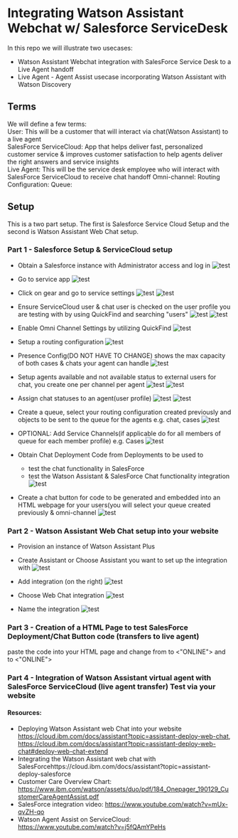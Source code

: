 # Integrating Watson Assistant Webchat w/ Salesforce ServiceDesk 

In this repo we will illustrate two usecases: 
- Watson Assistant Webchat integration with SalesForce Service Desk to a Live Agent handoff 
- Live Agent - Agent Assist usecase incorporating Watson Assistant with Watson Discovery

## Terms

We will define a few terms:<br />
User: This will be a customer that will interact via chat(Watson Assistant) to a live agent<br />
SalesForce ServiceCloud: App that helps deliver fast, personalized customer service & improves customer satisfaction to help agents deliver the right answers and service insights<br />
Live Agent: This will be the service desk employee who will interact with SalesForce ServiceCloud to receive chat handoff
Omni-channel:
Routing Configuration:
Queue:


## Setup
This is a two part setup. The first is Salesforce Service Cloud Setup and the second is Watson Assistant Web Chat setup.

### Part 1 - Salesforce Setup & ServiceCloud setup 

- Obtain a Salesforce instance with Administrator access and log in
![test](https://github.com/bmguillo/WatsonAssistant_Webchat_SalesforceServiceDesk_LiveAgent_AgentAssist/blob/master/img/sflogin.png)


- Go to service app
![test](https://github.com/bmguillo/WatsonAssistant_Webchat_SalesforceServiceDesk_LiveAgent_AgentAssist/blob/master/img/serviceapp.png)


- Click on gear and go to service settings
![test](https://github.com/bmguillo/WatsonAssistant_Webchat_SalesforceServiceDesk_LiveAgent_AgentAssist/blob/master/img/setup.png)
![test](https://github.com/bmguillo/WatsonAssistant_Webchat_SalesforceServiceDesk_LiveAgent_AgentAssist/blob/master/img/SalesForceSysAdminProfile.png)

- Ensure ServiceCloud user & chat user is checked on the user profile you are testing with by using QuickFind and searching "users"
![test](https://github.com/bmguillo/WatsonAssistant_Webchat_SalesforceServiceDesk_LiveAgent_AgentAssist/blob/master/img/quickfindusers.png)
![test](https://github.com/bmguillo/WatsonAssistant_Webchat_SalesforceServiceDesk_LiveAgent_AgentAssist/blob/master/img/SalesForceSysAdminProfile.png)


- Enable Omni Channel Settings by utilizing QuickFind
![test](https://github.com/bmguillo/WatsonAssistant_Webchat_SalesforceServiceDesk_LiveAgent_AgentAssist/blob/master/img/omnichannel.png)


- Setup a routing configuration
![test](https://github.com/bmguillo/WatsonAssistant_Webchat_SalesforceServiceDesk_LiveAgent_AgentAssist/blob/master/img/routingconfiguration.png)


- Presence Config(DO NOT HAVE TO CHANGE) shows the max capacity of both cases & chats your agent can handle
![test](https://github.com/bmguillo/WatsonAssistant_Webchat_SalesforceServiceDesk_LiveAgent_AgentAssist/blob/master/img/presenceconfig.png)

- Setup agents available and not available status to external users for chat, you create one per channel per agent
![test](https://github.com/bmguillo/WatsonAssistant_Webchat_SalesforceServiceDesk_LiveAgent_AgentAssist/blob/master/img/presencestatus.png)
![test](https://github.com/bmguillo/WatsonAssistant_Webchat_SalesforceServiceDesk_LiveAgent_AgentAssist/blob/master/img/presencestatus_chat.png)


- Assign chat statuses to an agent(user profile)
![test](https://github.com/bmguillo/WatsonAssistant_Webchat_SalesforceServiceDesk_LiveAgent_AgentAssist/blob/master/img/servicepresencestatusesaccess.png)
![test](https://github.com/bmguillo/WatsonAssistant_Webchat_SalesforceServiceDesk_LiveAgent_AgentAssist/blob/master/img/agentchatoptions.png)

- Create a queue, select your routing configuration created previously and objects to be sent to the queue for the agents e.g. chat, cases
![test](https://github.com/bmguillo/WatsonAssistant_Webchat_SalesforceServiceDesk_LiveAgent_AgentAssist/blob/master/img/queue.png)

- OPTIONAL: Add Service Channels(if applicable do for all members of queue for each member profile) e.g. Cases 
![test](https://github.com/bmguillo/WatsonAssistant_Webchat_SalesforceServiceDesk_LiveAgent_AgentAssist/blob/master/img/servicechannels.png)

- Obtain Chat Deployment Code from Deployments to be used to 
  * test the chat functionality in SalesForce 
  * test the Watson Assistant & SalesForce Chat functionality integration
![test](https://github.com/bmguillo/WatsonAssistant_Webchat_SalesforceServiceDesk_LiveAgent_AgentAssist/blob/master/img/deploymentcode.png)

- Create a chat button for code to be generated and embedded into an HTML webpage for your users(you will select your queue created previously & omni-channel
![test](https://github.com/bmguillo/WatsonAssistant_Webchat_SalesforceServiceDesk_LiveAgent_AgentAssist/blob/master/img/chatbuttoncode.png)


### Part 2 - Watson Assistant Web Chat setup into your website
- Provision an instance of Watson Assistant Plus

- Create Assistant or Choose Assistant you want to set up the integration with
![test](https://github.com/bmguillo/WatsonAssistant_Webchat_SalesforceServiceDesk_LiveAgent_AgentAssist/blob/master/img/createassistant.png)

- Add integration (on the right)
![test](https://github.com/bmguillo/WatsonAssistant_Webchat_SalesforceServiceDesk_LiveAgent_AgentAssist/blob/master/img/addintegration.png)

- Choose Web Chat integration
![test](https://github.com/bmguillo/WatsonAssistant_Webchat_SalesforceServiceDesk_LiveAgent_AgentAssist/blob/master/img/webchatintegration.png)

- Name the integration
![test](https://github.com/bmguillo/WatsonAssistant_Webchat_SalesforceServiceDesk_LiveAgent_AgentAssist/blob/master/img/webchatintegrationname.png)





### Part 3 - Creation of a HTML Page to test SalesForce Deployment/Chat Button code (transfers to live agent)

paste the code into your HTML page and change from <!-- Online Chat Content --> to <"ONLINE"> and <!-- Offline Chat Content --> to <"ONLINE">

### Part 4 - Integration of Watson Assistant virtual agent with SalesForce ServiceCloud (live agent transfer) Test via your website




#### Resources:
- Deploying Watson Assistant web Chat into your website https://cloud.ibm.com/docs/assistant?topic=assistant-deploy-web-chat, https://cloud.ibm.com/docs/assistant?topic=assistant-deploy-web-chat#deploy-web-chat-extend
- Integrating the Watson Assistant web chat with SalesForcehttps://cloud.ibm.com/docs/assistant?topic=assistant-deploy-salesforce
- Customer Care Overview Chart: https://www.ibm.com/watson/assets/duo/pdf/184_Onepager_190129_CustomerCareAgentAssist.pdf
- SalesForce integration video: https://www.youtube.com/watch?v=mUx-qvZH-qo
- Watson Agent Assist on ServiceCloud: https://www.youtube.com/watch?v=j5fQAmYPeHs


